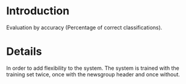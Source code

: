 # Introduction #
Evaluation by accuracy  (Percentage of correct classifications).

# Details #

In order to add flexibility to the system. The system is trained with the training set twice, once with the newsgroup header and once without.